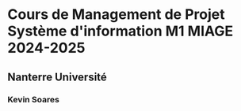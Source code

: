 # Cours de Management de Projet Système d'information M1 MIAGE 2024-2025
## Nanterre Université
### Kevin Soares
